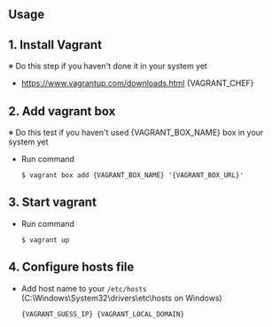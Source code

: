 Usage
-----

## 1. Install Vagrant
※ Do this step if you haven't done it in your system yet
* https://www.vagrantup.com/downloads.html
{VAGRANT_CHEF}
## 2. Add vagrant box
※ Do this test if you haven't used {VAGRANT_BOX_NAME} box in your system yet
* Run command
    ```
    $ vagrant box add {VAGRANT_BOX_NAME} '{VAGRANT_BOX_URL}'
    ```

## 3. Start vagrant
* Run command
    ```
    $ vagrant up
    ```

## 4. Configure hosts file
* Add host name to your `/etc/hosts` (C:\Windows\System32\drivers\etc\hosts on Windows)
    ```
    {VAGRANT_GUESS_IP} {VAGRANT_LOCAL_DOMAIN}
    ```
